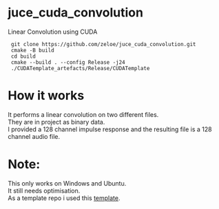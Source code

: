 # juce_cuda_convolution
 Linear Convolution using CUDA 
 ```shell
  git clone https://github.com/zeloe/juce_cuda_convolution.git
  cmake -B build
  cd build
  cmake --build . --config Release -j24
  ./CUDATemplate_artefacts/Release/CUDATemplate
```
# How it works
It performs a linear convolution on two different files. \
They are in project as binary data. \
I provided a 128 channel impulse response and the resulting file is a 128 channel audio file. 

# Note: 
This only works on Windows and Ubuntu. \
It still needs optimisation. \
As a template repo i used this [template](https://github.com/anthonyalfimov/JUCE-CMake-Plugin-Template/blob/main/CMakeLists.txt).
